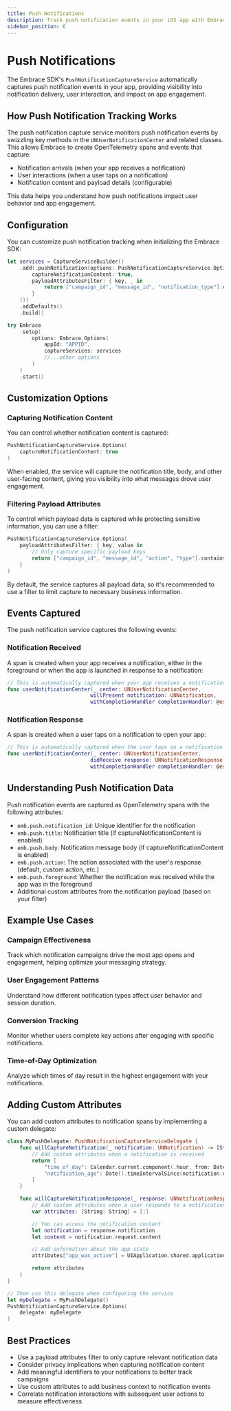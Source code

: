 ```yaml
---
title: Push Notifications
description: Track push notification events in your iOS app with Embrace
sidebar_position: 6
---
```


# Push Notifications

The Embrace SDK's `PushNotificationCaptureService` automatically captures push notification events in your app, providing visibility into notification delivery, user interaction, and impact on app engagement.

## How Push Notification Tracking Works

The push notification capture service monitors push notification events by swizzling key methods in the `UNUserNotificationCenter` and related classes. This allows Embrace to create OpenTelemetry spans and events that capture:

- Notification arrivals (when your app receives a notification)
- User interactions (when a user taps on a notification)
- Notification content and payload details (configurable)

This data helps you understand how push notifications impact user behavior and app engagement.

## Configuration

You can customize push notification tracking when initializing the Embrace SDK:

```swift
let services = CaptureServiceBuilder()
    .add(.pushNotification(options: PushNotificationCaptureService.Options(
        captureNotificationContent: true,
        payloadAttributesFilter: { key, _ in 
            return ["campaign_id", "message_id", "notification_type"].contains(key)
        }
    )))
    .addDefaults()
    .build()

try Embrace
    .setup(
        options: Embrace.Options(
            appId: "APPID",
            captureServices: services
            //...other options
        )
    )
    .start()
```

## Customization Options

### Capturing Notification Content

You can control whether notification content is captured:

```swift
PushNotificationCaptureService.Options(
    captureNotificationContent: true
)
```

When enabled, the service will capture the notification title, body, and other user-facing content, giving you visibility into what messages drove user engagement.

### Filtering Payload Attributes

To control which payload data is captured while protecting sensitive information, you can use a filter:

```swift
PushNotificationCaptureService.Options(
    payloadAttributesFilter: { key, value in
        // Only capture specific payload keys
        return ["campaign_id", "message_id", "action", "type"].contains(key)
    }
)
```

By default, the service captures all payload data, so it's recommended to use a filter to limit capture to necessary business information.

## Events Captured

The push notification service captures the following events:

### Notification Received

A span is created when your app receives a notification, either in the foreground or when the app is launched in response to a notification:

```swift
// This is automatically captured when your app receives a notification
func userNotificationCenter(_ center: UNUserNotificationCenter,
                           willPresent notification: UNNotification,
                           withCompletionHandler completionHandler: @escaping (UNNotificationPresentationOptions) -> Void)
```

### Notification Response

A span is created when a user taps on a notification to open your app:

```swift
// This is automatically captured when the user taps on a notification
func userNotificationCenter(_ center: UNUserNotificationCenter,
                           didReceive response: UNNotificationResponse,
                           withCompletionHandler completionHandler: @escaping () -> Void)
```

## Understanding Push Notification Data

Push notification events are captured as OpenTelemetry spans with the following attributes:

- `emb.push.notification_id`: Unique identifier for the notification
- `emb.push.title`: Notification title (if captureNotificationContent is enabled)
- `emb.push.body`: Notification message body (if captureNotificationContent is enabled)
- `emb.push.action`: The action associated with the user's response (default, custom action, etc.)
- `emb.push.foreground`: Whether the notification was received while the app was in the foreground
- Additional custom attributes from the notification payload (based on your filter)

## Example Use Cases

### Campaign Effectiveness

Track which notification campaigns drive the most app opens and engagement, helping optimize your messaging strategy.

### User Engagement Patterns

Understand how different notification types affect user behavior and session duration.

### Conversion Tracking

Monitor whether users complete key actions after engaging with specific notifications.

### Time-of-Day Optimization

Analyze which times of day result in the highest engagement with your notifications.

## Adding Custom Attributes

You can add custom attributes to notification spans by implementing a custom delegate:

```swift
class MyPushDelegate: PushNotificationCaptureServiceDelegate {
    func willCaptureNotification(_ notification: UNNotification) -> [String: String]? {
        // Add custom attributes when a notification is received
        return [
            "time_of_day": Calendar.current.component(.hour, from: Date()).description,
            "notification_age": Date().timeIntervalSince(notification.date).description
        ]
    }

    func willCaptureNotificationResponse(_ response: UNNotificationResponse) -> [String: String]? {
        // Add custom attributes when a user responds to a notification
        var attributes: [String: String] = [:]

        // You can access the notification content
        let notification = response.notification
        let content = notification.request.content

        // Add information about the app state
        attributes["app_was_active"] = UIApplication.shared.applicationState == .active ? "true" : "false"

        return attributes
    }
}

// Then use this delegate when configuring the service
let myDelegate = MyPushDelegate()
PushNotificationCaptureService.Options(
    delegate: myDelegate
)
```

## Best Practices

- Use a payload attributes filter to only capture relevant notification data
- Consider privacy implications when capturing notification content
- Add meaningful identifiers to your notifications to better track campaigns
- Use custom attributes to add business context to notification events
- Correlate notification interactions with subsequent user actions to measure effectiveness

 <!-- TODO: Add examples of how push notification data appears in the Embrace dashboard, including visualizations for campaign analysis and engagement metrics  -->
